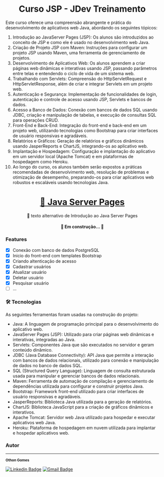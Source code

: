 <h1 align="center">Curso JSP - JDev Treinamento</h1

<p align="center">
Este curso oferece uma compreensão abrangente e prática do desenvolvimento de aplicativos web Java, abordando os seguintes tópicos:
  
1. Introdução ao JavaServer Pages (JSP): Os alunos são introduzidos ao conceito de JSP e como ele é usado no desenvolvimento web Java.
2. Criação de Projeto JSP com Maven: Instruções para configurar um projeto JSP usando Maven, uma ferramenta de gerenciamento de projetos.
3. Desenvolvimento de Aplicativos Web: Os alunos aprendem a criar páginas web dinâmicas e interativas usando JSP, passando parâmetros entre telas e entendendo o ciclo de vida de um sistema web.
4. Trabalhando com Servlets: Compreensão do HttpServletRequest e HttpServletResponse, além de criar e integrar Servlets em um projeto web.
5. Autenticação e Segurança: Implementação de funcionalidades de login, autenticação e controle de acesso usando JSP, Servlets e bancos de dados.
6. Acesso a Banco de Dados: Conexão com bancos de dados SQL usando JDBC, criação e manipulação de tabelas, e execução de consultas SQL para operações CRUD.
7. Front-End e Back-End: Integração do front-end e back-end em um projeto web, utilizando tecnologias como Bootstrap para criar interfaces de usuário responsivas e agradáveis.
8. Relatórios e Gráficos: Geração de relatórios e gráficos dinâmicos usando JasperReports e ChartJS, integrando-os ao aplicativo web.
9. Implantação e Hospedagem: Configuração e implantação do aplicativo em um servidor local (Apache Tomcat) e em plataformas de hospedagem como Heroku.
10. Ao longo do curso, os alunos também serão expostos a práticas recomendadas de desenvolvimento web, resolução de problemas e otimização de desempenho, preparando-os para criar aplicativos web robustos e escaláveis usando tecnologias Java.
</p>

<h1 align="center">
    <a href="https://www.devmedia.com.br/introducao-ao-java-server-pages-jsp/25602">🔗 Java Server Pages</a>
</h1>
<p align="center">🚀 texto alternativo de Introdução ao Java Server Pages</p>

<h4 align="center"> 
	🚧  Em construção...  🚧
</h4>

### Features

- [x] Conexão com banco de dados PostgreSQL
- [x] Inicio do front-end com templates Bootstrap
- [x] Criando altenticação de acesso
- [x] Cadastrar usuários
- [x] Atualizar usuário
- [x] Deletar usuário
- [x] Pesquisar usuário
- [ ] ...

### 🛠 Tecnologias

As seguintes ferramentas foram usadas na construção do projeto:

- Java: A linguagem de programação principal para o desenvolvimento do aplicativo web.
- JavaServer Pages (JSP): Utilizado para criar páginas web dinâmicas e interativas, integradas ao Java.
- Servlets: Componentes Java que são executados no servidor e geram conteúdo dinâmico.
- JDBC (Java Database Connectivity): API Java que permite a interação com bancos de dados relacionais, utilizado para conexão e manipulação de dados no banco de dados SQL.
- SQL (Structured Query Language): Linguagem de consulta estruturada usada para manipular e gerenciar bancos de dados relacionais.
- Maven: Ferramenta de automação de compilação e gerenciamento de dependências utilizada para configurar e construir projetos Java.
- Bootstrap: Framework front-end utilizado para criar interfaces de usuário responsivas e agradáveis.
- JasperReports: Biblioteca Java utilizada para a geração de relatórios.
- ChartJS: Biblioteca JavaScript para a criação de gráficos dinâmicos e interativos.
- Apache Tomcat: Servidor web Java utilizado para hospedar e executar aplicativos web Java.
- Heroku: Plataforma de hospedagem em nuvem utilizada para implantar e hospedar aplicativos web.

### Autor
---
 <sub><b>Othon Gomes</b></sub>


[![Linkedin Badge](https://img.shields.io/badge/-Othon-blue?style=flat-square&logo=Linkedin&logoColor=white&link=https://www.linkedin.com/in/tgmarinho/)](https://www.linkedin.com/in/othon-gomes/) 
[![Gmail Badge](https://img.shields.io/badge/-othonmarcello@gmail.com-c14438?style=flat-square&logo=Gmail&logoColor=white&link=mailto:othonmarcello@gmail.com)](mailto:othonmarcello@gmail.com)
